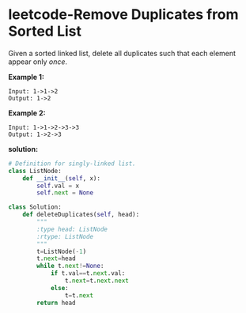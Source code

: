 # leetcode-Remove Duplicates from Sorted List

Given a sorted linked list, delete all duplicates such that each element appear only *once*.

**Example 1:**

```
Input: 1->1->2
Output: 1->2
```

**Example 2:**

```
Input: 1->1->2->3->3
Output: 1->2->3
```



**solution:**

```python
# Definition for singly-linked list.
class ListNode:
    def __init__(self, x):
        self.val = x
        self.next = None

class Solution:
    def deleteDuplicates(self, head):
        """
        :type head: ListNode
        :rtype: ListNode
        """
        t=ListNode(-1)
        t.next=head
        while t.next!=None:
            if t.val==t.next.val:
                t.next=t.next.next
            else:
                t=t.next
        return head
        
```

